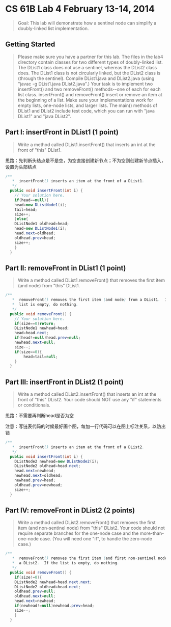 # CS 61B Lab 4 February 13-14, 2014

> Goal:  This lab will demonstrate how a sentinel node can simplify a
> doubly-linked list implementation.

Getting Started
---------------
> Please make sure you have a partner for this lab.
> The files in the lab4 directory contain classes for two different types of
> doubly-linked list.  The DList1 class does not use a sentinel, whereas the
> DList2 class does.  The DList1 class is not circularly linked, but the DList2
> class is (through the sentinel).  Compile DList1.java and DList2.java (using
> "javac -g DList1.java DList2.java".)
> Your task is to implement two insertFront() and two removeFront() methods--one
> of each for each list class.  insertFront() and removeFront() insert or remove
> an item at the beginning of a list.  Make sure your implementations work for
> empty lists, one-node lists, and larger lists.
> The main() methods of DList1 and DList2 include test code, which you can run
> with "java DList1" and "java DList2".

Part I:  insertFront in DList1 (1 point)
----------------------------------------
> Write a method called DList1.insertFront() that inserts an int at the front of
> "this" DList1.

思路：先判断头结点是不是空，为空直接创建新节点；不为空则创建新节点插入，设置为头部结点

```java
/**
   *  insertFront() inserts an item at the front of a DList1.
   */
  public void insertFront(int i) {
    // Your solution here.
    if(head==null){
    head=new DListNode1(i);
    tail=head;
    size++;
    }else{
    DListNode1 oldhead=head;
    head=new DListNode1(i);
    head.next=oldhead;
    oldhead.prev=head;
    size++;
    }
  }
```

Part II:  removeFront in DList1 (1 point)
-----------------------------------------
> Write a method called DList1.removeFront() that removes the first item (and
> node) from "this" DList1.

```java
/**
   *  removeFront() removes the first item (and node) from a DList1.  If the
   *  list is empty, do nothing.
   */
  public void removeFront() {
    // Your solution here.
    if(size==0)return;
    DListNode1 newhead=head;
    head=head.next;
    if(head!=null)head.prev=null;
    newhead.next=null;
    size--;
    if(size==0){
        head=tail=null;
    }
  }
```

Part III:  insertFront in DList2 (1 point)
------------------------------------------
> Write a method called DList2.insertFront() that inserts an int at the front of
> "this" DList2.  Your code should NOT use any "if" statements or conditionals.

思路：不需要再判断head是否为空

注意：写链表代码的时候最好画个图，每加一行代码可以在图上标注关系，以防出错

```java
/**
   *  insertFront() inserts an item at the front of a DList2.
   */
  public void insertFront(int i) {
    DListNode2 newhead=new DListNode2(i);
    DListNode2 oldhead=head.next;
    head.next=newhead;
    newhead.next=oldhead;
    newhead.prev=head;
    oldhead.prev=newhead;
    size++;
  }
```

Part IV:  removeFront in DList2 (2 points)
------------------------------------------
> Write a method called DList2.removeFront() that removes the first item (and
> non-sentinel node) from "this" DList2.  Your code should not require separate
> branches for the one-node case and the more-than-one-node case.  (You will
> need one "if", to handle the zero-node case.)

```java
/**
   *  removeFront() removes the first item (and first non-sentinel node) from
   *  a DList2.  If the list is empty, do nothing.
   */
  public void removeFront() {
    if(size!=0){
    DListNode2 newhead=head.next.next;
    DListNode2 oldhead=head.next;
    oldhead.prev=null;
    oldhead.next=null;
    head.next=newhead;
    if(newhead!=null)newhead.prev=head;
    size--;
    }
  }
```


